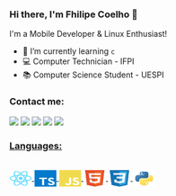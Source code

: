 <!-- List of Websites -->
[gmail]: mailto:fhilipecoelho.dev@gmail.com
[reddit]: https://www.reddit.com/user/FhilipeCrash
[twitter]: https://www.twitter.com/fhilipecrash
[linkedin]: https://www.linkedin.com/in/fhilipecoelho/
[github]: https://www.github.com/fhilipecrash

### Hi there, I'm Fhilipe Coelho 👋

I'm a Mobile Developer & Linux Enthusiast!
- 🌱 I’m currently learning `c`
- 💻 Computer Technician - IFPI
- 📚 Computer Science Student - UESPI
<!--
<div>
  <img height="150em" alt="FhilipeCrash's Github Stats" src="https://github-readme-stats.vercel.app/api?username=fhilipecrash&show_icons=true&include_all_commits=true&hide_border=true&theme=github_dark&hide_rank=true">
  <img height="150em" alt="FhilipeCrash's Github Languages" src="https://github-readme-stats.vercel.app/api/top-langs/?username=fhilipecrash&layout=compact&theme=github_dark&hide_border=true&langs_count=6">
</div>
-->
### Contact me:

<div>
  <a href=mailto:fhilipecoelho.dev@gmail.com target="_blank"><img src="https://img.shields.io/badge/Gmail-D14836?style=for-the-badge&logo=gmail&logoColor=white" target="_blank"></a>
  <a href="https://www.reddit.com/user/FhilipeCrash" target="_blank"><img src="https://img.shields.io/badge/Reddit-FF4500?style=for-the-badge&logo=reddit&logoColor=white" target="_blank"></a>
  <a href="https://www.twitter.com/fhilipecrash" target="_blank"><img src="https://img.shields.io/badge/Twitter-1DA1F2?style=for-the-badge&logo=twitter&logoColor=white" target="_blank"></a>
  <a href="https://www.linkedin.com/in/fhilipecoelho/" target="_blank"><img src="https://img.shields.io/badge/LinkedIn-0077B5?style=for-the-badge&logo=linkedin&logoColor=white" target="_blank"></a>
  <a href="https://wa.me/5586988818685"><img src="https://img.shields.io/badge/WhatsApp-25D366?style=for-the-badge&logo=whatsapp&logoColor=white">
</div>

### Languages:

<div style="display: inline_block"><br>
  <img align="center" alt="Fhilipe-React" height="30" width="40" src="https://raw.githubusercontent.com/devicons/devicon/master/icons/react/react-original.svg">
  <img align="center" alt="Fhilipe-Ts" height="30" width="40" src="https://raw.githubusercontent.com/devicons/devicon/master/icons/typescript/typescript-plain.svg">
  <img align="center" alt="Fhilipe-Js" height="30" width="40" src="https://raw.githubusercontent.com/devicons/devicon/master/icons/javascript/javascript-plain.svg">
  <img align="center" alt="Fhilipe-HTML" height="30" width="40" src="https://raw.githubusercontent.com/devicons/devicon/master/icons/html5/html5-original.svg">
  <img align="center" alt="Fhilipe-CSS" height="30" width="40" src="https://raw.githubusercontent.com/devicons/devicon/master/icons/css3/css3-original.svg">
  <img align="center" alt="Fhilipe-Python" height="30" width="40" src="https://raw.githubusercontent.com/devicons/devicon/master/icons/python/python-original.svg">
  <!-- <img align="center" alt="Fhilipe-Csharp" height="30" width="40" src="https://raw.githubusercontent.com/devicons/devicon/master/icons/csharp/csharp-original.svg"> -->
</div>

<br />
